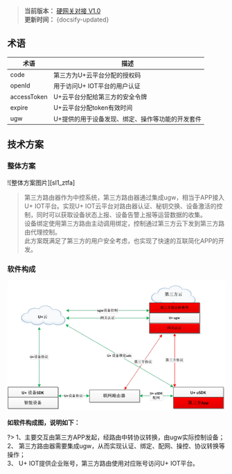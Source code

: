 
>**当前版本：** [硬网关对接 V1.0](zh-cn/ChangeLog/sl6)   
**更新时间：** {docsify-updated} 

## 术语  


|术语|描述|
| ------  |----------|  
|code| 第三方为U+云平台分配的授权码 |
|openId| 用于访问U+ IOT平台的用户认证 |
|accessToken| U+云平台分配给第三方的安全令牌|
|expire| U+云平台分配token有效时间|
|ugw| U+提供的用于设备发现、绑定、操作等功能的开发套件|

## 技术方案

### 整体方案  

![整体方案图片][sl1_ztfa]  

> 第三方路由器作为中控系统，第三方路由器通过集成ugw，相当于APP接入U+ IOT平台。实现U+ IOT云平台对路由器认证、秘钥交换、设备激活的控制，同时可以获取设备状态上报、设备告警上报等运营数据的收集。  
设备绑定使用第三方路由主动调用绑定，控制通过第三方云下发到第三方路由代理控制。   
此方案既满足了第三方的用户安全考虑，也实现了快速的互联简化APP的开发。   




### 软件构成  

![软件构成图片][sl1_rjgc]  
 

**如软件构成图，说明如下：**  

?> 1、主要交互由第三方APP发起，经路由中转协议转换，由ugw实际控制设备；   
 2、	第三方路由器需要集成ugw，从而实现认证、绑定、配网、操控、协议转换等操作；      
 3、	U+ IOT提供企业账号，第三方路由使用对应账号访问U+ IOT平台。    
  









<!-- 
## 功能流程 &emsp;
-->







[^-^]:常用图片注释
[sl1_ztfa]:_media/_Solutions/sl5ztfa.png  

[sl1_rjgc]:_media/_Solutions/sl5rjgc.png
